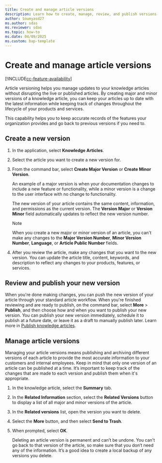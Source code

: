 ```yaml
---
title: Create and manage article versions
description: Learn how to create, manage, review, and publish versions of your knowledge articles.
author: Soumyasd27
ms.author: sdas
ms.reviewer: sdas
ms.topic: how-to
ms.date: 04/09/2025
ms.custom: bap-template
---
```


# Create and manage article versions

[!INCLUDE[cc-feature-availability](../../includes/cc-feature-availability.md)]


Article versioning helps you manage updates to your knowledge articles without disrupting the live or published articles. By creating major and minor versions of a knowledge article, you can keep your articles up to date with the latest information while keeping track of changes throughout the lifecycle of your products and services.  
  
This capability helps you to keep accurate records of the features your organization provides and go back to previous versions if you need to.

##  Create a new version
  
1.  In the application, select **Knowledge Articles**.  
  
2.  Select the article you want to create a new version for.  
  
3.  From the command bar, select **Create Major Version** or **Create Minor Version**.  
  
     An example of a major version is when your documentation changes to include a new feature or functionality,  while a minor version is a change to the user interface with no change to functionality.  
  
     The new version of your article contains the same content, information, and permissions as the current version. The **Version Major** or **Version Minor** field automatically updates to reflect the new version number.  
  
    > [!NOTE]
    >  When you create a new major or minor version of an article, you can't make any changes to the **Major Version Number**, **Minor Version Number**, **Language**, or **Article Public Number** fields.  
  
4.  After you review the article, make any changes that you want to the new version. You can update the article title, content, keywords, and description to reflect any changes to your products, features, or services.  
  
## Review and publish your new version  

When you're done making changes, you can push the new version of your article through your standard article workflow. When you're finished reviewing and are ready to publish, on the command bar, select **More** > **Publish**, and then choose how and when you want to publish your new version. You can publish your new version immediately, schedule it to publish at a future date, or leave it as a draft to manually publish later. Learn more in [Publish knowledge articles](publish-ka.md#publish-knowledge-articles).
  
## Manage article versions  

Managing your article versions means publishing and archiving different versions of each article to provide the most accurate information to your customers and internal employees. Keep in mind that only one version of an article can be published at a time. It’s important to keep track of the changes that are made to each version and publish them when it's appropriate.  
  
1.  In the knowledge article, select the **Summary** tab.  
  
2.  In the **Related Information** section, select the **Related Versions** button to display a list of all major and minor versions of the article.  
  
3.  In the **Related versions** list, open the version you want to delete.  
  
4.  Select the **More** button, and then select **Send to Trash**.  
  
5.  When prompted, select **OK**.  
  
     Deleting an article version is permanent and can’t be undone. You can't go back to that version of the article, so make sure that you don’t need any of the information. It’s a good idea to create a local backup of any versions you delete.